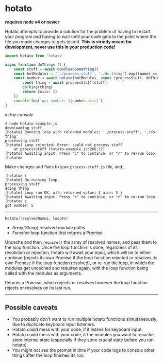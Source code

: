 hotato
===

**requires node v4 or newer**

Hotato attempts to provide a solution for the problem of having to restart your program and having to wait until your code gets to the point where the file you made changes to gets tested. **This is strictly meant for development, never use this in your production code!**

```js
import hotato from 'hotato'

async function doThings () {
    const stuff = await downloadSomething()
    const hotModules = ['./process-stuff', './do-thing'].map((name) => require.resolve(name))
    const number = await hotato(hotModules, async (processStuff, doThing) => {
        const thing = await processStuff(stuff)
        doThing(thing)
        return {nice: 5}
    })
    console.log(`got number: ${number.nice}`)
}
```

*in the console*

```
$ node hotato-example.js
downloading stuff
[hotato] Running loop with reloaded modules: './process-stuff', './do-thing'
processing stuff
[hotato] Loop rejected: Error: could not process stuff
    at processStuff (hotato-example.js:260:27)
[hotato] Awaiting input. Press "c" to continue, or "r" to re-run loop.
[hotato> 
```

Make changes and fixes to your `process-stuff.js` file, and...

```
[hotato> r
[hotato] Re-running loop.
processing stuff
doing thing
[hotato] Loop run OK, with returned value: { nice: 5 }
[hotato] Awaiting input. Press "c" to continue, or "r" to re-run loop.
[hotato> c
got number: 5
```

---

`hotato(resolvedNames, loopFn)`

- *Array[String]* resolved module paths
- *Function* loop function that returns a Promise

Uncache and then `require()` the array of resolved names, and pass them to the loop function. Once the loop function is done, regardless of its resolution or rejection, hotato will await your input, which will be to either continue (rejects its own Promise if the loop function rejected or resolves its own Promise if the loop function resolved), or re-run the loop, in which the modules get uncached and required again, with the loop function being called with the modules as arguments.

Returns a Promise, which rejects or resolves however the loop function rejects or resolves on its last run.

---

Possible caveats
---

* You probably don't want to run multiple hotato functions simultaneously, due to duplicate keyboard input listeners.
* Hotato could mess with your code, if it listens for keyboard input.
* Hotato could mess with your code, if the modules you want to recache store internal state (especially if they store crucial state before you run hotato).
* You might not see the prompt in time if your code logs to console other things after the loop finished its run.
